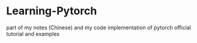 # Learning-Pytorch
part of my notes (Chinese) and my code implementation of pytorch official tutorial and examples
